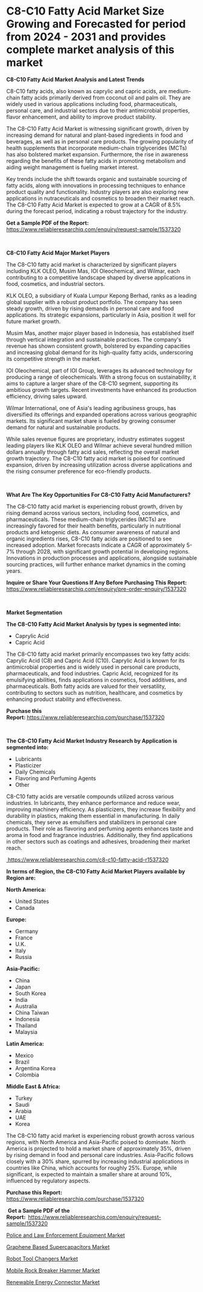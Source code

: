 <p><h1>C8-C10 Fatty Acid Market Size Growing and Forecasted for period from 2024 - 2031 and provides complete market analysis of this market</h1></p><p><strong>C8-C10 Fatty Acid Market Analysis and Latest Trends</strong></p>
<p><p>C8-C10 fatty acids, also known as caprylic and capric acids, are medium-chain fatty acids primarily derived from coconut oil and palm oil. They are widely used in various applications including food, pharmaceuticals, personal care, and industrial sectors due to their antimicrobial properties, flavor enhancement, and ability to improve product stability.</p><p>The C8-C10 Fatty Acid Market is witnessing significant growth, driven by increasing demand for natural and plant-based ingredients in food and beverages, as well as in personal care products. The growing popularity of health supplements that incorporate medium-chain triglycerides (MCTs) has also bolstered market expansion. Furthermore, the rise in awareness regarding the benefits of these fatty acids in promoting metabolism and aiding weight management is fueling market interest.</p><p>Key trends include the shift towards organic and sustainable sourcing of fatty acids, along with innovations in processing techniques to enhance product quality and functionality. Industry players are also exploring new applications in nutraceuticals and cosmetics to broaden their market reach. The C8-C10 Fatty Acid Market is expected to grow at a CAGR of 8.5% during the forecast period, indicating a robust trajectory for the industry.</p></p>
<p><strong>Get a Sample PDF of the Report:&nbsp;</strong> <a href="https://www.reliableresearchiq.com/enquiry/request-sample/1537320?utm_campaign=1260&utm_medium=2&utm_source=Github&utm_content=ia&utm_term=29092024&utm_id=c8-c10-fatty-acid">https://www.reliableresearchiq.com/enquiry/request-sample/1537320</a></p>
<p>&nbsp;</p>
<p><strong>C8-C10 Fatty Acid Major Market Players</strong></p>
<p><p>The C8-C10 fatty acid market is characterized by significant players including KLK OLEO, Musim Mas, IOI Oleochemical, and Wilmar, each contributing to a competitive landscape shaped by diverse applications in food, cosmetics, and industrial sectors.</p><p>KLK OLEO, a subsidiary of Kuala Lumpur Kepong Berhad, ranks as a leading global supplier with a robust product portfolio. The company has seen steady growth, driven by rising demands in personal care and food applications. Its strategic expansions, particularly in Asia, position it well for future market growth.</p><p>Musim Mas, another major player based in Indonesia, has established itself through vertical integration and sustainable practices. The company's revenue has shown consistent growth, bolstered by expanding capacities and increasing global demand for its high-quality fatty acids, underscoring its competitive strength in the market.</p><p>IOI Oleochemical, part of IOI Group, leverages its advanced technology for producing a range of oleochemicals. With a strong focus on sustainability, it aims to capture a larger share of the C8-C10 segment, supporting its ambitious growth targets. Recent investments have enhanced its production efficiency, driving sales upward.</p><p>Wilmar International, one of Asia's leading agribusiness groups, has diversified its offerings and expanded operations across various geographic markets. Its significant market share is fueled by growing consumer demand for natural and sustainable products.</p><p>While sales revenue figures are proprietary, industry estimates suggest leading players like KLK OLEO and Wilmar achieve several hundred million dollars annually through fatty acid sales, reflecting the overall market growth trajectory. The C8-C10 fatty acid market is poised for continued expansion, driven by increasing utilization across diverse applications and the rising consumer preference for eco-friendly products.</p></p>
<p>&nbsp;</p>
<p><strong>What Are The Key Opportunities For C8-C10 Fatty Acid Manufacturers?</strong></p>
<p><p>The C8-C10 fatty acid market is experiencing robust growth, driven by rising demand across various sectors, including food, cosmetics, and pharmaceuticals. These medium-chain triglycerides (MCTs) are increasingly favored for their health benefits, particularly in nutritional products and ketogenic diets. As consumer awareness of natural and organic ingredients rises, C8-C10 fatty acids are positioned to see increased adoption. Market forecasts indicate a CAGR of approximately 5-7% through 2028, with significant growth potential in developing regions. Innovations in production processes and applications, alongside sustainable sourcing practices, will further enhance market dynamics in the coming years.</p></p>
<p><strong>Inquire or Share Your Questions If Any Before Purchasing This Report:</strong> <a href="https://www.reliableresearchiq.com/enquiry/pre-order-enquiry/1537320?utm_campaign=1260&utm_medium=2&utm_source=Github&utm_content=ia&utm_term=29092024&utm_id=c8-c10-fatty-acid">https://www.reliableresearchiq.com/enquiry/pre-order-enquiry/1537320</a></p>
<p>&nbsp;</p>
<p><strong>Market Segmentation</strong></p>
<p><strong>The C8-C10 Fatty Acid Market Analysis by types is segmented into:</strong></p>
<p><ul><li>Caprylic Acid</li><li>Capric Acid</li></ul></p>
<p><p>The C8-C10 fatty acid market primarily encompasses two key fatty acids: Caprylic Acid (C8) and Capric Acid (C10). Caprylic Acid is known for its antimicrobial properties and is widely used in personal care products, pharmaceuticals, and food industries. Capric Acid, recognized for its emulsifying abilities, finds applications in cosmetics, food additives, and pharmaceuticals. Both fatty acids are valued for their versatility, contributing to sectors such as nutrition, healthcare, and cosmetics by enhancing product stability and effectiveness.</p></p>
<p><strong>Purchase this Report:&nbsp;</strong><a href="https://www.reliableresearchiq.com/purchase/1537320?utm_campaign=1260&utm_medium=2&utm_source=Github&utm_content=ia&utm_term=29092024&utm_id=c8-c10-fatty-acid">https://www.reliableresearchiq.com/purchase/1537320</a></p>
<p>&nbsp;</p>
<p><strong>The C8-C10 Fatty Acid Market Industry Research by Application is segmented into:</strong></p>
<p><ul><li>Lubricants</li><li>Plasticizer</li><li>Daily Chemicals</li><li>Flavoring and Perfuming Agents</li><li>Other</li></ul></p>
<p><p>C8-C10 fatty acids are versatile compounds utilized across various industries. In lubricants, they enhance performance and reduce wear, improving machinery efficiency. As plasticizers, they increase flexibility and durability in plastics, making them essential in manufacturing. In daily chemicals, they serve as emulsifiers and stabilizers in personal care products. Their role as flavoring and perfuming agents enhances taste and aroma in food and fragrance industries. Additionally, they find applications in other sectors such as coatings and adhesives, broadening their market reach.</p></p>
<p><a href="https://www.reliableresearchiq.com/c8-c10-fatty-acid-r1537320?utm_campaign=1260&utm_medium=2&utm_source=Github&utm_content=ia&utm_term=29092024&utm_id=c8-c10-fatty-acid">&nbsp;https://www.reliableresearchiq.com/c8-c10-fatty-acid-r1537320</a></p>
<p><strong>In terms of Region, the C8-C10 Fatty Acid Market Players available by Region are:</strong></p>
<p>
    <p> <strong> North America: </strong>
        <ul>
            <li>United States</li>
            <li>Canada</li>
        </ul>
        </p> 
    <p> <strong> Europe: </strong>
        <ul>
            <li>Germany</li>
            <li>France</li>
            <li>U.K.</li>
            <li>Italy</li>
            <li>Russia</li>
        </ul>
        </p> 
    <p> <strong> Asia-Pacific: </strong>
        <ul>
            <li>China</li>
            <li>Japan</li>
            <li>South Korea</li>
            <li>India</li>
            <li>Australia</li>
            <li>China Taiwan</li>
            <li>Indonesia</li>
            <li>Thailand</li>
            <li>Malaysia</li>
        </ul>
        </p> 
    <p> <strong> Latin America: </strong>
        <ul>
            <li>Mexico</li>
            <li>Brazil</li>
            <li>Argentina Korea</li>
            <li>Colombia</li>
        </ul>
        </p> 
    <p> <strong> Middle East & Africa: </strong>
        <ul>
            <li>Turkey</li>
            <li>Saudi</li>
            <li>Arabia</li>
            <li>UAE</li>
            <li>Korea</li>
        </ul>
    </p>
    </p>
<p><p>The C8-C10 fatty acid market is experiencing robust growth across various regions, with North America and Asia-Pacific poised to dominate. North America is projected to hold a market share of approximately 35%, driven by rising demand in food and personal care industries. Asia-Pacific follows closely with a 30% share, spurred by increasing industrial applications in countries like China, which accounts for roughly 25%. Europe, while significant, is expected to maintain a smaller share at around 10%, influenced by regulatory aspects.</p></p>
<p><strong>Purchase this Report: </strong><a href="https://www.reliableresearchiq.com/purchase/1537320?utm_campaign=1260&utm_medium=2&utm_source=Github&utm_content=ia&utm_term=29092024&utm_id=c8-c10-fatty-acid">https://www.reliableresearchiq.com/purchase/1537320</a></p>
<p>&nbsp;<strong>Get a Sample PDF of the Report:&nbsp;&nbsp;</strong><a href="https://www.reliableresearchiq.com/enquiry/request-sample/1537320?utm_campaign=1260&utm_medium=2&utm_source=Github&utm_content=ia&utm_term=29092024&utm_id=c8-c10-fatty-acid">https://www.reliableresearchiq.com/enquiry/request-sample/1537320</a></p>
<p><strong></strong></p>
<p><p><a href="https://www.linkedin.com/pulse/booming-police-law-enforcement-equipment-market-sector-analysis-ijone?utm_campaign=1260&utm_medium=2&utm_source=Github&utm_content=ia&utm_term=29092024&utm_id=c8-c10-fatty-acid">Police and Law Enforcement Equipment Market</a></p><p><a href="https://issuu.com/reportprime-2/docs/graphene-based-supercapacitors-mark_1129eda3f99b1a?utm_campaign=1260&utm_medium=2&utm_source=Github&utm_content=ia&utm_term=29092024&utm_id=c8-c10-fatty-acid">Graphene Based Supercapacitors Market</a></p><p><a href="https://www.linkedin.com/pulse/robot-tool-changers-market-share-size-trends-industry-analysis-au1se?utm_campaign=1260&utm_medium=2&utm_source=Github&utm_content=ia&utm_term=29092024&utm_id=c8-c10-fatty-acid">Robot Tool Changers Market</a></p><p><a href="https://github.com/mharielmesa/Market-Research-Report-List-5/blob/main/mobile-rock-breaker-hammer-market.md?utm_campaign=1260&utm_medium=2&utm_source=Github&utm_content=ia&utm_term=29092024&utm_id=c8-c10-fatty-acid">Mobile Rock Breaker Hammer Market</a></p><p><a href="https://issuu.com/reportprime-2/docs/renewable-energy-connector-market-s_d58616722a0bf4?utm_campaign=1260&utm_medium=2&utm_source=Github&utm_content=ia&utm_term=29092024&utm_id=c8-c10-fatty-acid">Renewable Energy Connector Market</a></p></p>